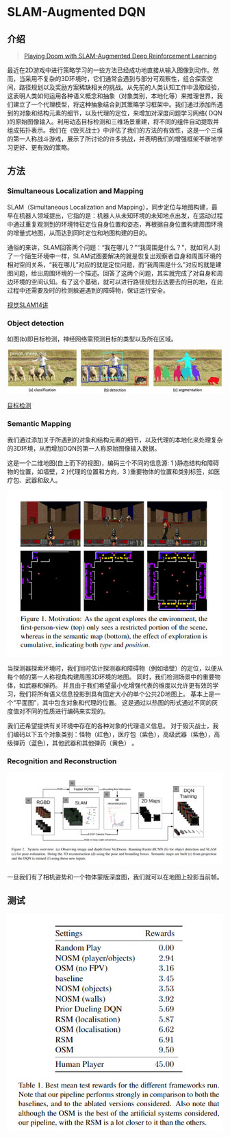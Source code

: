 # SLAM-Augmented DQN

## 介绍

> [Playing Doom with SLAM-Augmented Deep Reinforcement Learning](https://arxiv.org/pdf/1612.00380.pdf)

最近在2D游戏中进行策略学习的一些方法已经成功地直接从输入图像到动作。然而，当采用不复杂的3D环境时，它们通常会遇到与部分可观察性，组合探索空间，路径规划以及奖励方案稀缺相关的挑战。从先前的人类认知工作中汲取经验，这表明人类如何运用各种语义概念和抽象（对象类别，本地化等）来推理世界，我们建立了一个代理模型，将这种抽象结合到其策略学习框架中。我们通过添加所遇到的对象和结构元素的细节，以及代理的定位，来增加对深度问题学习网络\( DQN \)的原始图像输入。利用动态目标检测和三维场景重建，将不同的组件自动提取并组成拓扑表示。我们在《毁灭战士》中评估了我们的方法的有效性，这是一个三维的第一人称战斗游戏，展示了所讨论的许多挑战，并表明我们的增强框架不断地学习更好、更有效的策略。

## 方法

### Simultaneous Localization and Mapping

SLAM（Simultaneous Localization and Mapping），同步定位与地图构建，最早在机器人领域提出，它指的是：机器人从未知环境的未知地点出发，在运动过程中通过重复观测到的环境特征定位自身位置和姿态，再根据自身位置构建周围环境的增量式地图，从而达到同时定位和地图构建的目的。

通俗的来讲，SLAM回答两个问题：“我在哪儿？”“我周围是什么？”，就如同人到了一个陌生环境中一样，SLAM试图要解决的就是恢复出观察者自身和周围环境的相对空间关系，“我在哪儿”对应的就是定位问题，而“我周围是什么”对应的就是建图问题，给出周围环境的一个描述。回答了这两个问题，其实就完成了对自身和周边环境的空间认知。有了这个基础，就可以进行路径规划去达要去的目的地，在此过程中还需要及时的检测躲避遇到的障碍物，保证运行安全。

[视觉SLAM14讲](https://www.bilibili.com/video/av19397094?from=search&seid=4257257031966068730)

### Object detection

如图\(b\)即目标检测，神经网络需预测目标的类型以及所在区域。

![](../../.gitbook/assets/image%20%282%29.png)

[目标检测](https://github.com/hijkzzz/deep-learning/blob/master/juan-ji-wang-luo/mu-biao-jian-ce/README.md)

### Semantic Mapping

我们通过添加关于所遇到的对象和结构元素的细节，以及代理的本地化来处理复杂的3D环境，从而增加DQN的第一人称原始图像输入数据。

这是一个二维地图\(自上而下的视图\)，编码三个不同的信息源: 1 \)静态结构和障碍物的位置，如墙壁，2 \)代理的位置和方向，3 \)重要物体的位置和类别标签，如医疗包、武器和敌人。



![](../../.gitbook/assets/image%20%286%29.png)

当探测器探索环境时，我们同时估计探测器和障碍物（例如墙壁）的定位，以便从每个帧的第一人称视角构建周围3D环境的地图。 同时，我们检测场景中的重要物体，如武器和弹药。 并且由于我们希望最小化增强代表的维度以允许更有效的学习，我们将所有语义信息投影到具有固定大小的单个公共2D地图上。 基本上是一个“平面图”，其中包含对象和代理的位置。 这是通过以热图的形式通过不同的灰度值对不同的性质进行编码来实现的。

我们还希望提供有关环境中存在的各种对象的代理语义信息。 对于毁灭战士，我们编码以下五个对象类别：怪物（红色），医疗包（紫色），高级武器（紫色），高级弹药（蓝色），其他武器和其他弹药（黄色） 。

### Recognition and Reconstruction

![](../../.gitbook/assets/image%20%2881%29.png)

一旦我们有了相机姿势和一个物体蒙版深度图，我们就可以在地图上投影当前帧。

## 测试

![](../../.gitbook/assets/image%20%2882%29.png)







